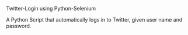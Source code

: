 Twitter-Login using Python-Selenium

A Python Script that automatically logs in to Twitter, given user name and password. 
